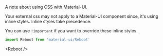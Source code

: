 A note about using CSS with Material-UI.

Your external css may not apply to a Material-UI component since, it's using inline styles. Inline styles take precedence.

You can use `!important` if you want to override these inline styles.

```javascript
import Reboot from 'material-ui/Reboot'
```

&lt;Reboot /&gt;

